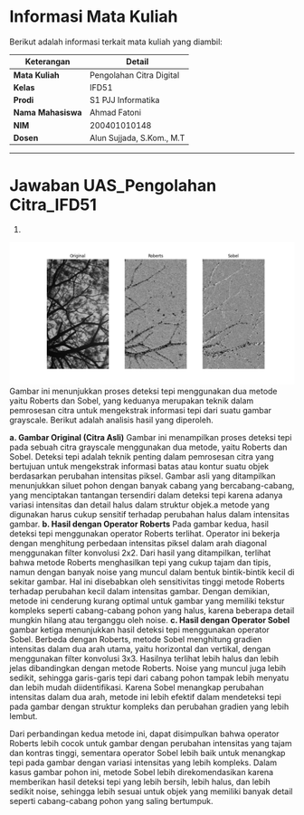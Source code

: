 # Informasi Mata Kuliah

Berikut adalah informasi terkait mata kuliah yang diambil:

| Keterangan        | Detail                                 |
|-------------------|----------------------------------------|
| **Mata Kuliah**    | Pengolahan Citra Digital               |
| **Kelas**          | IFD51                                  |
| **Prodi**          | S1 PJJ Informatika                     |
| **Nama Mahasiswa** | Ahmad Fatoni                           |
| **NIM**            | 200401010148                           |
| **Dosen**          | Alun Sujjada, S.Kom., M.T              |

---

# Jawaban UAS_Pengolahan Citra_IFD51

1.  
![1_Hasil_robert_sobel](1_Hasil_robert_sobel.png)
Gambar ini menunjukkan proses deteksi tepi menggunakan dua metode yaitu Roberts dan Sobel, yang keduanya merupakan teknik dalam pemrosesan citra untuk mengekstrak informasi tepi dari suatu gambar grayscale. Berikut adalah analisis hasil yang diperoleh.

**a. Gambar Original (Citra Asli)**
Gambar ini menampilkan proses deteksi tepi pada sebuah citra grayscale menggunakan dua metode, yaitu Roberts dan Sobel. Deteksi tepi adalah teknik penting dalam pemrosesan citra yang bertujuan untuk mengekstrak informasi batas atau kontur suatu objek berdasarkan perubahan intensitas piksel. Gambar asli yang ditampilkan menunjukkan siluet pohon dengan banyak cabang yang bercabang-cabang, yang menciptakan tantangan tersendiri dalam deteksi tepi karena adanya variasi intensitas dan detail halus dalam struktur objek.a metode yang digunakan harus cukup sensitif terhadap perubahan halus dalam intensitas gambar.
**b. Hasil dengan Operator Roberts**
Pada gambar kedua, hasil deteksi tepi menggunakan operator Roberts terlihat. Operator ini bekerja dengan menghitung perbedaan intensitas piksel dalam arah diagonal menggunakan filter konvolusi 2x2. Dari hasil yang ditampilkan, terlihat bahwa metode Roberts menghasilkan tepi yang cukup tajam dan tipis, namun dengan banyak noise yang muncul dalam bentuk bintik-bintik kecil di sekitar gambar. Hal ini disebabkan oleh sensitivitas tinggi metode Roberts terhadap perubahan kecil dalam intensitas gambar. Dengan demikian, metode ini cenderung kurang optimal untuk gambar yang memiliki tekstur kompleks seperti cabang-cabang pohon yang halus, karena beberapa detail mungkin hilang atau terganggu oleh noise.
**c. Hasil dengan Operator Sobel**
gambar ketiga menunjukkan hasil deteksi tepi menggunakan operator Sobel. Berbeda dengan Roberts, metode Sobel menghitung gradien intensitas dalam dua arah utama, yaitu horizontal dan vertikal, dengan menggunakan filter konvolusi 3x3. Hasilnya terlihat lebih halus dan lebih jelas dibandingkan dengan metode Roberts. Noise yang muncul juga lebih sedikit, sehingga garis-garis tepi dari cabang pohon tampak lebih menyatu dan lebih mudah diidentifikasi. Karena Sobel menangkap perubahan intensitas dalam dua arah, metode ini lebih efektif dalam mendeteksi tepi pada gambar dengan struktur kompleks dan perubahan gradien yang lebih lembut.

Dari perbandingan kedua metode ini, dapat disimpulkan bahwa operator Roberts lebih cocok untuk gambar dengan perubahan intensitas yang tajam dan kontras tinggi, sementara operator Sobel lebih baik untuk menangkap tepi pada gambar dengan variasi intensitas yang lebih kompleks. Dalam kasus gambar pohon ini, metode Sobel lebih direkomendasikan karena memberikan hasil deteksi tepi yang lebih bersih, lebih halus, dan lebih sedikit noise, sehingga lebih sesuai untuk objek yang memiliki banyak detail seperti cabang-cabang pohon yang saling bertumpuk.

